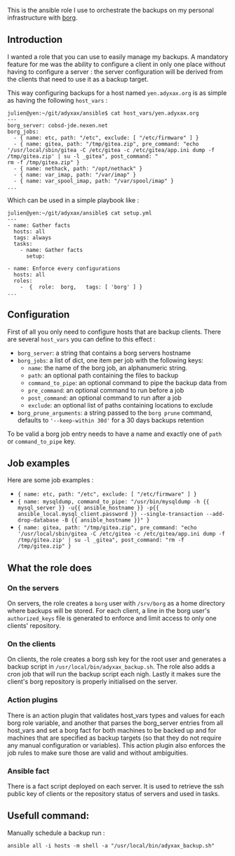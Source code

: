 This is the ansible role I use to orchestrate the backups on my personal infrastructure with [borg](https://borgbackup.readthedocs.io/en/stable/).

## Introduction

I wanted a role that you can use to easily manage my backups. A mandatory feature for me was the ability to configure a client in only one place without having to configure a server : the server configuration will be derived from the clients that need to use it as a backup target.

This way configuring backups for a host named `yen.adyxax.org` is as simple as having the following `host_vars` :
```
julien@yen:~/git/adyxax/ansible$ cat host_vars/yen.adyxax.org
---
borg_server: cobsd-jde.nexen.net
borg_jobs:
  - { name: etc, path: "/etc", exclude: [ "/etc/firmware" ] }
  - { name: gitea, path: "/tmp/gitea.zip", pre_command: "echo '/usr/local/sbin/gitea -C /etc/gitea -c /etc/gitea/app.ini dump -f /tmp/gitea.zip' | su -l _gitea", post_command: "
rm -f /tmp/gitea.zip" }
  - { name: nethack, path: "/opt/nethack" }
  - { name: var_imap, path: "/var/imap" }
  - { name: var_spool_imap, path: "/var/spool/imap" }
...
```

Which can be used in a simple playbook like :
```
julien@yen:~/git/adyxax/ansible$ cat setup.yml
---
- name: Gather facts
  hosts: all
  tags: always
  tasks:
    - name: Gather facts
      setup:

- name: Enforce every configurations
  hosts: all
  roles:
    -  {  role:  borg,   tags: [ 'borg' ] }
...
```

## Configuration

First of all you only need to configure hosts that are backup clients. There are several `host_vars` you can define to this effect :
- `borg_server`: a string that contains a borg servers hostname
- `borg_jobs`: a list of dict, one item per job with the following keys:
  - `name`: the name of the borg job, an alphanumeric string.
  - `path`: an optional path containing the files to backup
  - `command_to_pipe`: an optional command to pipe the backup data from
  - `pre_command`: an optional command to run before a job
  - `post_command`: an optional command to run after a job
  - `exclude`: an optional list of paths containing locations to exclude
- `borg_prune_arguments`: a string passed to the `borg prune` command, defaults to `'--keep-within 30d'` for a 30 days backups retention

To be valid a borg job entry needs to have a name and exactly one of `path` or `command_to_pipe` key.

## Job examples

Here are some job examples :
- `{ name: etc, path: "/etc", exclude: [ "/etc/firmware" ] }`
- `{ name: mysqldump, command_to_pipe: "/usr/bin/mysqldump -h {{ mysql_server }} -u{{ ansible_hostname }} -p{{ ansible_local.mysql_client.password }} --single-transaction --add-drop-database -B {{ ansible_hostname }}" }`
- `{ name: gitea, path: "/tmp/gitea.zip", pre_command: "echo '/usr/local/sbin/gitea -C /etc/gitea -c /etc/gitea/app.ini dump -f /tmp/gitea.zip' | su -l _gitea", post_command: "rm -f /tmp/gitea.zip" }`

## What the role does

### On the servers

On servers, the role creates a `borg` user with `/srv/borg` as a home directory where backups will be stored. For each client, a line in the borg user's `authorized_keys` file is generated to enforce and limit access to only one clients' repository.

### On the clients

On clients, the role creates a borg ssh key for the root user and generates a backup script in `/usr/local/bin/adyxax_backup.sh`. The role also adds a cron job that will run the backup script each nigh. Lastly it makes sure the client's borg repository is properly initialised on the server.

### Action plugins

There is an action plugin that validates host_vars types and values for each borg role variable, and another that parses the borg_server entries from all host_vars and set a borg fact for both machines to be backed up and for machines that are specified as backup targets (so that they do not require any manual configuration or variables). This action plugin also enforces the job rules to make sure those are valid and without ambiguities.

### Ansible fact

There is a fact script deployed on each server. It is used to retrieve the ssh public key of clients or the repository status of servers and used in tasks.

## Usefull command:

Manually schedule a backup run :
```
ansible all -i hosts -m shell -a "/usr/local/bin/adyxax_backup.sh"
```
